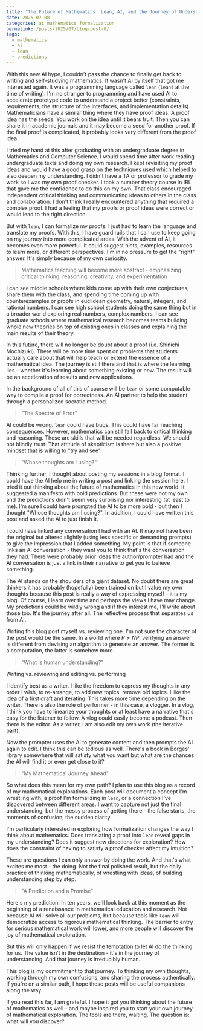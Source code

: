```yaml
---
title: "The Future of Mathematics: Lean, AI, and the Journey of Understanding"
date: 2025-07-08
categories: ai mathematics formalization
permalink: /posts/2025/07/blog-post-0/
tags:
  - mathematics
  - ai
  - lean
  - predictions
---
```


With this new AI hype, I couldn't pass the chance to finally get back to writing and self-studying mathematics. It wasn't AI by itself that got me interested again. It was a programming language called `lean` (`lean4` at the time of writing). I'm no stranger to programming and have used AI to accelerate prototype code to understand a project better (constraints, requirements, the structure of the interfaces, and implementation details). Mathematicians have a similar thing where they have proof ideas. A proof idea has the seeds. You work on the idea until it bears fruit. Then you can share it in academic journals and it may become a seed for another proof. If the final proof is complicated, it probably looks very different from the proof idea.

I tried my hand at this after graduating with an undergraduate degree in Mathematics and Computer Science. I would spend time after work reading undergraduate texts and doing my own research. I kept revisiting my proof ideas and would have a good grasp on the techniques used which helped to also deepen my understanding. I didn't have a TA or professor to grade my work so I was my own proof checker. I took a number theory course in IBL that gave me the confidence to do this on my own. That class encouraged independent critical thinking and communicating ideas to others in the class and collaboration. I don't think I really encountered anything that required a complex proof. I had a feeling that my proofs or proof ideas were correct or would lead to the right direction.

But with `lean`, I can formalize my proofs. I just had to learn the language and translate my proofs. With this, I have guard rails that I can use to keep going on my journey into more complicated areas. With the advent of AI, it becomes even more powerful. It could suggest hints, examples, resources to learn more, or different perspectives. I'm in no pressure to get the "right" answer. It's simply because of my own curiosity.

> Mathematics teaching will become more abstract - emphasizing critical thinking, reasoning, creativity, and experimentation

I can see middle schools where kids come up with their own conjectures, share them with the class, and spending time coming up with counterexamples or proofs in euclidean geometry, natural, integers, and rational numbers. 
I can see high school students doing the same thing but in a broader world exploring real numbers, complex numbers, 
I can see graduate schools where mathematical research becomes teams building whole new theories on top of existing ones in classes and explaining the main results of their theory.

In this future, there will no longer be doubt about a proof (i.e. Shinichi Mochizuki). There will be more time spent on problems that students actually care about that will help teach or extend the essence of a mathematical idea. The journey is still there and that is where the learning lies - whether it's learning about something existing or new. The result will be an acceleration of results and new applications.

In the background of all of this of course will be `lean` or some computable way to compile a proof for correctness. An AI partner to help the student through a personalized socratic method.

> "The Spectre of Error"

AI could be wrong. `lean` could have bugs. This could have far reaching consequences. However, mathematics can still fall back to critical thinking and reasoning. These are skills that will be needed regardless. We should not blindly trust. That attitude of skepticism is there but also a positive mindset that is willing to "try and see".

> "Whose thoughts am I using?"

Thinking further, I thought about posting my sessions in a blog format. I could have the AI help me in writing a post and linking the session here. I tried it out thinking about the future of mathematics in this new world. It suggested a manifesto with bold predictions. But these were not my own and the predictions didn't seem very surprising nor interesting (at least to me). I'm sure I could have prompted the AI to be more bold - but then I thought "Whose thoughts am I using?". In addition, I could have written this post and asked the AI to just finish it. 

I could have linked any conversation I had with an AI. It may not have been the original but altered slightly (using less specific or demanding prompts) to give the impression that I added something. My point is that if someone links an AI conversation - they want you to think that's the conversation they had. There were probably prior ideas the author/prompter had and the AI conversation is just a link in their narrative to get you to believe something.

The AI stands on the shoulders of a giant dataset. No doubt there are great thinkers it has probably (hopefully) been trained on but I value my own thoughts because this post is really a way of expressing myself - it is my blog. Of course, I learn over time and perhaps the views I have may change. My predictions could be wildly wrong and if they interest me, I'll write about those too. It's the journey after all. The reflective process that separates us from AI. 

Writing this blog post myself vs. reviewing one. I'm not sure the character of the post would be the same. In a world where $P \neq NP$, verifying an answer is different from devising an algorithm to generate an answer. The former is a computation, the latter is somehow more. 

> "What is human understanding?"

Writing vs. reviewing and editing vs. performing

I identify best as a writer. I like the freedom to express my thoughts in any order I wish, to re-arrange, to add new topics, remove old topics. I like the idea of a first draft and iterating. This takes more time depending on the writer. There is also the role of performer - in this case, a vlogger. In a vlog, I think you have to linearize your thoughts or at least have a narrative that's easy for the listener to follow. A vlog could easily become a podcast. Then there is the editor. As a writer, I am also edit my own work (the iterative part).

Now the prompter uses the AI to generate content and then prompts the AI again to edit. I think this can be tedious as well. There's a book in Borges' library somewhere that will satisfy what you want but what are the chances the AI will find it or even get close to it?

> "My Mathematical Journey Ahead"

So what does this mean for my own path? I plan to use this blog as a record of my mathematical explorations. Each post will document a concept I'm wrestling with, a proof I'm formalizing in `lean`, or a connection I've discovered between different areas. I want to capture not just the final understanding, but the messy process of getting there - the false starts, the moments of confusion, the sudden clarity.

I'm particularly interested in exploring how formalization changes the way I think about mathematics. Does translating a proof into `lean` reveal gaps in my understanding? Does it suggest new directions for exploration? How does the constraint of having to satisfy a proof checker affect my intuition?

These are questions I can only answer by doing the work. And that's what excites me most - the doing. Not the final polished result, but the daily practice of thinking mathematically, of wrestling with ideas, of building understanding step by step.

> "A Prediction and a Promise"

Here's my prediction: In ten years, we'll look back at this moment as the beginning of a renaissance in mathematical education and research. Not because AI will solve all our problems, but because tools like `lean` will democratize access to rigorous mathematical thinking. The barrier to entry for serious mathematical work will lower, and more people will discover the joy of mathematical exploration.

But this will only happen if we resist the temptation to let AI do the thinking for us. The value isn't in the destination - it's in the journey of understanding. And that journey is irreducibly human.

This blog is my commitment to that journey. To thinking my own thoughts, working through my own confusions, and sharing the process authentically. If you're on a similar path, I hope these posts will be useful companions along the way.

If you read this far, I am grateful. I hope it got you thinking about the future of mathematics as well - and maybe inspired you to start your own journey of mathematical exploration. The tools are there, waiting. The question is: what will you discover?
